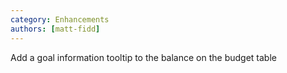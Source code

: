 ```yaml
---
category: Enhancements
authors: [matt-fidd]
---
```


Add a goal information tooltip to the balance on the budget table
